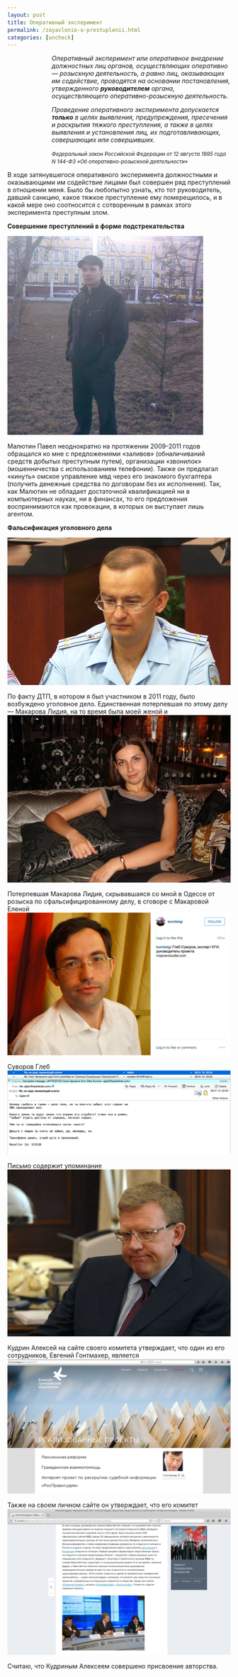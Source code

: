 ```yaml
---
layout: post
title: Оперативный эксперимент
permalink: /zayavlenie-o-prestuplenii.html
categories: [uncheck]
---
```


<div style="padding-left: 100px;"><em>Оперативный эксперимент или оперативное внедрение должностных лиц органов, осуществляющих оперативно &#8212; розыскную деятельность, а равно лиц, оказывающих им содействие, проводятся на основании постановления, утвержденного <strong>руководителем</strong> органа, осуществляющего оперативно-розыскную деятельность.


Проведение оперативного эксперимента допускается <strong>только</strong> в целях выявления, предупреждения, пресечения и раскрытия тяжкого преступления, а также в целях выявления и установления лиц, их подготавливающих, совершающих или совершивших.</em>


<small><em>Федеральный закон Российской Федерации от 12 августа 1995 года N 144-ФЗ &#171;Об оперативно-розыскной деятельности&#187;</em></small>
</div>

В ходе затянувшегося оперативного эксперимента должностными и оказывающими им содействие лицами был совершен ряд преступлений в отношении меня. Было бы любопытно узнать, кто тот руководитель, давший санкцию, какое тяжкое преступление ему померещилось, и в какой мере оно соотносится с сотворенным в рамках этого эксперимента преступным злом.


<strong>Совершение преступлений в форме подстрекательства</strong>





![_config.yml](/images/uncheck/zayavlenie-o-prestuplenii-1.jpg)


Малютин Павел неоднократно на протяжении 2009-2011 годов обращался ко мне с предложениями &#171;заливов&#187; (обналичиваний средств добытых преступным путем), организации &#171;звонилок&#187; (мошенничества с использованием телефонии). Также он предлагал &#171;кинуть&#187; омское управление мвд через его знакомого бухгалтера (получить денежные средства по договорам без их исполнения). Так, как Малютин не обладает достаточной квалификацией ни в компьютерных науках, ни в финансах, то его предложения воспринимаются как провокации, в которых он выступает лишь агентом.


<strong>Фальсификация уголовного дела</strong>





![_config.yml](/images/uncheck/zayavlenie-o-prestuplenii-2.jpg)


По факту ДТП, в котором я был участником в 2011 году, было возбуждено уголовное дело. Единственная потерпевшая по этому делу &#8212; Макарова Лидия, на то время была моей женой и 
![_config.yml](/images/uncheck/zayavlenie-o-prestuplenii-3.jpg)


Потерпевшая Макарова Лидия, скрывавшаяся со мной в Одессе от розыска по сфальсифицированному делу, в сговоре с Макаровой Еленой 
![_config.yml](/images/uncheck/zayavlenie-o-prestuplenii-4.jpg)




Суворов Глеб 
![_config.yml](/images/uncheck/zayavlenie-o-prestuplenii-5.jpg)



Письмо содержит упоминание 
![_config.yml](/images/uncheck/zayavlenie-o-prestuplenii-6.jpg)


Кудрин Алексей на сайте своего комитета утверждает, что один из его сотрудников, Евгений Гонтмахер, является 
![_config.yml](/images/uncheck/zayavlenie-o-prestuplenii-7.jpg)




Также на своем личном сайте он утверждает, что его комитет 
![_config.yml](/images/uncheck/zayavlenie-o-prestuplenii-8.jpg)




Считаю, что Кудриным Алексеем совершено присвоение авторства.

